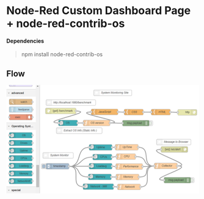 # Node-Red Custom Dashboard Page + node-red-contrib-os


#### Dependencies

> npm install node-red-contrib-os

## Flow

<p align="center">
<img src="https://github.com/phyunsj/node-red-custom-dashboard-system-page/blob/master/node-red-dashboard-system-monitor.png" width="600px"/>
</p>
